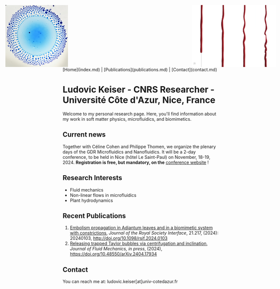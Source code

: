 <div style="display: flex; justify-content: center; align-items: center; gap: 400px;">
    <img src="/images/Marangoni bursting.png" alt="Header Image" style="height: 200px; width: auto;">
    <img src="/images/Helical_drainage1.jpg" alt="Header Image" style="height: 200px; width: auto;">
</div>
<meta name="description" content="Site web personnel de Ludovic Keiser, chargé de recherche au CNRS, spécialiste en physique de la matière molle, biomimétisme, et microfluidique.">
<meta name="keywords" content="Ludovic Keiser, physics, soft matter, biomimetics, microfluidics, cavitation, plant hydraulics, CNRS, Université Côte d'Azur, UniCA, physique, matière molle, biomimétisme, microfluidique, recherche">
<meta name="author" content="Ludovic Keiser">
[Home](index.md) | [Publications](publications.md) | [Contact](contact.md)

# Ludovic Keiser - CNRS Researcher - Université Côte d'Azur, Nice, France

Welcome to my personal research page. Here, you'll find information about my work in soft matter physics, microfluidics, and biomimetics.

## Current news

Together with Céline Cohen and Philippe Thomen, we organize the plenary days of the GDR Microfluidics and Nanofluidics. It will be a 2-day conference, to be held in Nice (hôtel Le Saint-Paul) on November, 18-19, 2024. **Registration is free, but mandatory, on the** [conference website](https://gdr-mnf-2024.sciencesconf.org) !

## Research Interests
- Fluid mechanics
- Non-linear flows in microfluidics
- Plant hydrodynamics

## Recent Publications
1. [Embolism propagation in Adiantum leaves and in a biomimetic system with constrictions](/publications/Keiser2024_JRSI.pdf), *Journal of the Royal Society Interface*, 21.217, (2024): 20240103, http://doi.org/10.1098/rsif.2024.0103
2. [Releasing trapped Taylor bubbles via centrifugation and inclination](/publications/Marcotte2024_JFM.pdf), *Journal of Fluid Mechanics, in press*, (2024), https://doi.org/10.48550/arXiv.2404.17934

## Contact
You can reach me at: ludovic.keiser[at]univ-cotedazur.fr
